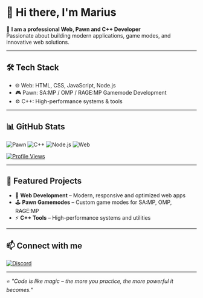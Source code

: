 # 👋 Hi there, I'm **Marius**

🚀 **I am a professional Web, Pawn and C++ Developer**  
Passionate about building modern applications, game modes, and innovative web solutions.  

---

## 🛠️ Tech Stack
- 🌐 Web: HTML, CSS, JavaScript, Node.js  
- 🎮 Pawn: SA:MP / OMP / RAGE:MP Gamemode Development  
- ⚙️ C++: High-performance systems & tools  

---

## 📊 GitHub Stats

![Pawn](https://img.shields.io/badge/Language-Pawn-blue?style=for-the-badge&logo=samp&logoColor=white)
![C++](https://img.shields.io/badge/Language-C++-00599C?style=for-the-badge&logo=cplusplus&logoColor=white)
![Node.js](https://img.shields.io/badge/Runtime-Node.js-339933?style=for-the-badge&logo=node.js&logoColor=white)
![Web](https://img.shields.io/badge/Web-FullStack-ff69b4?style=for-the-badge)

[![Profile Views](https://komarev.com/ghpvc/?username=mar1usdev&label=Profile%20views&color=0e75b6&style=flat)](https://github.com/mar1usdev)

---

## 🌟 Featured Projects
- 🎯 **Web Development** – Modern, responsive and optimized web apps  
- 🕹️ **Pawn Gamemodes** – Custom game modes for SA:MP, OMP, RAGE:MP  
- ⚡ **C++ Tools** – High-performance systems and utilities  

---

## 📫 Connect with me
[![Discord](https://img.shields.io/badge/Discord-%237289DA.svg?&style=for-the-badge&logo=discord&logoColor=white)](https://discord.gg/https://discord.gg/5WKMVtraRJ)  

---

⭐ *"Code is like magic – the more you practice, the more powerful it becomes."*  
